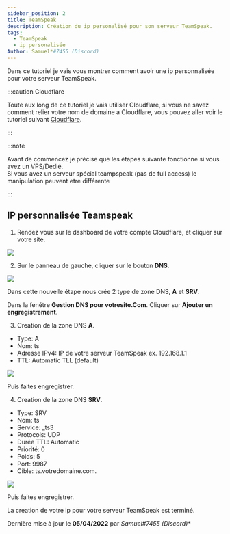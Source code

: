 ```yaml
---
sidebar_position: 2
title: TeamSpeak
description: Création du ip personalisé pour son serveur TeamSpeak.
tags:
  - TeamSpeak
  - ip personalisée
Author: Samuel*#7455 (Discord)
---
```


Dans ce tutoriel je vais vous montrer comment avoir une ip personnalisée pour votre serveur TeamSpeak.

:::caution Cloudflare

Toute aux long de ce tutoriel je vais utiliser Cloudflare, si vous ne savez comment relier votre nom de domaine a Cloudflare, vous pouvez aller voir le tutoriel suivant <a href="../../Nom-de-domaine/cloudflare" target="_blank">Cloudflare</a>.

:::

:::note

Avant de commencez je précise que les étapes suivante fonctionne si vous avez un VPS/Dedié.<br/>
Si vous avez un serveur spécial teampspeak (pas de full access) le manipulation peuvent etre différente

:::

## IP personnalisée Teamspeak

1. Rendez vous sur le dashboard de votre compte Cloudflare, et cliquer sur votre site.

![](https://media.tutorapide.xyz/ihhkqqfqpa16.png)

2. Sur le panneau de gauche, cliquer sur le bouton **DNS**.

![](https://media.tutorapide.xyz/fl3fgbg6wn6o.png)

Dans cette nouvelle étape nous crée 2 type de zone DNS, **A** et **SRV**.

Dans la fenétre **Gestion DNS pour votresite.Com**. Cliquer sur **Ajouter un engregistrement**.

3. Creation de la zone DNS **A**.

  - Type: A
  - Nom: ts
  - Adresse IPv4: IP de votre serveur TeamSpeak ex. 192.168.1.1
  - TTL: Automatic TLL (default)

![](https://media.tutorapide.xyz/7fzpvxvt248s.png)

Puis faites engregistrer.

4. Creation de la zone DNS **SRV**.

  - Type: SRV
  - Nom: ts
  - Service: _ts3
  - Protocols: UDP
  - Durée TTL: Automatic
  - Priorité: 0
  - Poids: 5
  - Port: 9987
  - Cible: ts.votredomaine.com.

  ![](https://media.tutorapide.xyz/t1b3cxzhlxqd.png)

  Puis faites engregistrer.

  La creation de votre ip pour votre serveur TeamSpeak est terminé.

  Dernière mise à jour le **05/04/2022** par **Samuel*#7455 (Discord)**